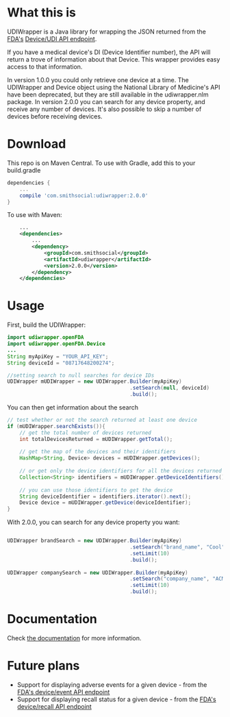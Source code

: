 # What this is
UDIWrapper is a Java library for wrapping the JSON returned from the [FDA's](https://www.open.fda.gov/) [Device/UDI API endpoint](https://open.fda.gov/device/udi/).

If you have a medical device's DI (Device Identifier number), the API will return a trove of information about that Device. This wrapper provides easy access to that information.

In version 1.0.0 you could only retrieve one device at a time. The UDIWrapper and Device object using the National Library of Medicine's API have been deprecated, but they are still available in the udiwrapper.nlm package.
In version 2.0.0 you can search for any device property, and receive any number of devices. It's also possible to skip a number of devices before receiving devices.

# Download
This repo is on Maven Central. To use with Gradle, add this to your build.gradle
```gradle
dependencies {
    ...
    compile 'com.smithsocial:udiwrapper:2.0.0'
}
```
To use with Maven:
```xml
    ...
    <dependencies>
        ...
        <dependency>
            <groupId>com.smithsocial</groupId>
            <artifactId>udiwrapper</artifactId>
            <version>2.0.0</version>
        </dependency>
    </dependencies>
```

# Usage
First, build the UDIWrapper:
```java
import udiwrapper.openFDA
import udiwrapper.openFDA.Device
...
String myApiKey = "YOUR_API_KEY";
String deviceId = "08717648200274";

//setting search to null searches for device IDs
UDIWrapper mUDIWrapper = new UDIWrapper.Builder(myApiKey)
                                        .setSearch(null, deviceId)
                                        .build();
```
You can then get information about the search
```java
// test whether or not the search returned at least one device
if (mUDIWrapper.searchExists()){
    // get the total number of devices returned
    int totalDevicesReturned = mUDIWrapper.getTotal();
    
    // get the map of the devices and their identifiers
    HashMap<String, Device> devices = mUDIWrapper.getDevices();
    
    // or get only the device identifiers for all the devices returned
    Collection<String> identifiers = mUDIWrapper.getDeviceIdentifiers();
    
    // you can use those identifiers to get the device
    String deviceIdentifier = identifiers.iterator().next();
    Device device = mUDIWrapper.getDevice(deviceIdentifier);
}

```
With 2.0.0, you can search for any device property you want:
```java

UDIWrapper brandSearch = new UDIWrapper.Builder(myApiKey)
                                        .setSearch("brand_name", "Cool")
                                        .setLimit(10)
                                        .build();
                                        
UDIWrapper companySearch = new UDIWrapper.Builder(myApiKey)
                                        .setSearch("company_name", "ACME")
                                        .setLimit(10)
                                        .build();

```
# Documentation
Check [the documentation](https://bensmith41.github.io/udiwrapper) for more information.

# Future plans
- Support for displaying adverse events for a given device - from the [FDA's device/event API endpoint](https://open.fda.gov/device/event/)
- Support for displaying recall status for a given device - from the [FDA's device/recall API endpoint](https://open.fda.gov/device/recall/)